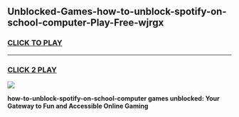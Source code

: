 
## Unblocked-Games-how-to-unblock-spotify-on-school-computer-Play-Free-wjrgx
<h3>
<a href="https://premium76.site?title=how-to-unblock-spotify-on-school-computer&ref=12A">CLICK TO PLAY</a></h3>
<hr>

<h3>
<a href="https://premium76.site?title=how-to-unblock-spotify-on-school-computer&ref=12A">CLICK 2 PLAY</a>
  
</h3>

<a href="https://premium76.site?title=how-to-unblock-spotify-on-school-computer&ref=12A"><img src="https://clearcache.store/games.png"></a>


**how-to-unblock-spotify-on-school-computer games unblocked: Your Gateway to Fun and Accessible Online Gaming**

